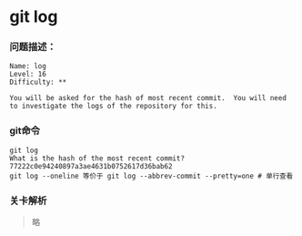 # git log

### 问题描述：

```text
Name: log
Level: 16
Difficulty: **

You will be asked for the hash of most recent commit.  You will need to investigate the logs of the repository for this.
```

### git命令

```shell
git log
What is the hash of the most recent commit? 77222c0e94240897a3ae4631b0752617d36bab62
git log --oneline 等价于 git log --abbrev-commit --pretty=one # 单行查看
```

### 关卡解析

> 略
